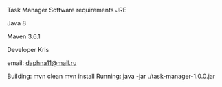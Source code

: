 

Task Manager
Software requirements
JRE

Java 8

Maven 3.6.1

Developer
Kris

email: daphna11@mail.ru

Building:
mvn clean
mvn install
Running:
java -jar ./task-manager-1.0.0.jar
